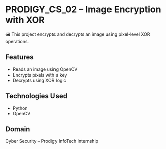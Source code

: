 # PRODIGY_CS_02 – Image Encryption with XOR

🖼️ This project encrypts and decrypts an image using pixel-level XOR operations.

## Features
- Reads an image using OpenCV
- Encrypts pixels with a key
- Decrypts using XOR logic

## Technologies Used
- Python
- OpenCV

## Domain
Cyber Security – Prodigy InfoTech Internship
